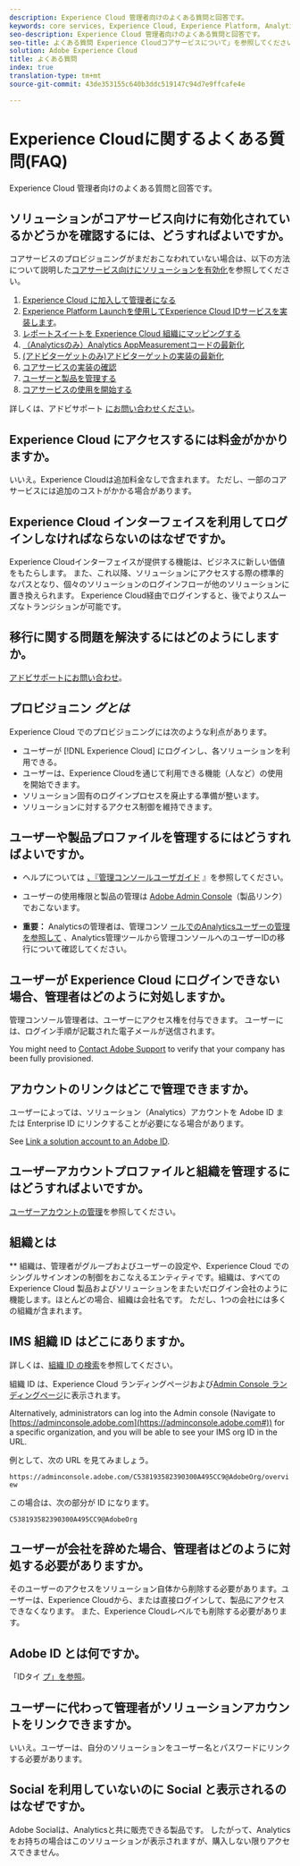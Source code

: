 ```yaml
---
description: Experience Cloud 管理者向けのよくある質問と回答です。
keywords: core services, Experience Cloud, Experience Platform, Analytics, Target, user management.
seo-description: Experience Cloud 管理者向けのよくある質問と回答です。
seo-title: よくある質問 Experience Cloudコアサービスについて」を参照してください。
solution: Adobe Experience Cloud
title: よくある質問
index: true
translation-type: tm+mt
source-git-commit: 43de353155c640b3ddc519147c94d7e9ffcafe4e

---
```



# Experience Cloudに関するよくある質問(FAQ)

Experience Cloud 管理者向けのよくある質問と回答です。

## ソリューションがコアサービス向けに有効化されているかどうかを確認するには、どうすればよいですか。

コアサービスのプロビジョニングがまだおこなわれていない場合は、以下の方法について説明した[コアサービス向けにソリューションを有効化](../core-services/core-services.md#concept_07ED1D5C64234E77976E6D572E78FB9C)を参照してください。

1. [Experience Cloud に加入して管理者になる](../core-services/core-services.md#section_2423F0BD3DF642658103310EE5EA6154)
1. [Experience Platform Launchを使用してExperience Cloud IDサービスを実装します](https://docs.adobe.com/content/help/en/launch/using/intro/get-started/quick-start.html)。
1. [レポートスイートを Experience Cloud 組織にマッピングする](../core-services/core-services.md#concept_apg_zq2_rw)
1. [（Analyticsのみ）Analytics AppMeasurementコードの最新化](../core-services/core-services.md#section_1798D9D0F05C47E29816AC4EEB9A0913)
1. [(アドビターゲットのみ)アドビターゲットの実装の最新化](../core-services/core-services.md#section_C2F4493C7A36406DAE2266B429A4BD24)
1. [コアサービスの実装の確認](../core-services/core-services.md#section_E641782A0F4F44AF8C9C91216BE330D5)
1. [ユーザーと製品を管理する](../core-services/core-services.md#section_B6E95F4E0E12483CB9DA99CBC0C5A4AF)
1. [コアサービスの使用を開始する](../core-services/core-services.md#section_960C06093623462E8EA247B3E97274A1)

詳しくは、アドビサポート [にお問い合わせください](https://helpx.adobe.com/marketing-cloud/contact-support.html)。

## Experience Cloud にアクセスするには料金がかかりますか。

いいえ。Experience Cloudは追加料金なしで含まれます。 ただし、一部のコアサービスには追加のコストがかかる場合があります。

## Experience Cloud インターフェイスを利用してログインしなければならないのはなぜですか。

Experience Cloudインターフェイスが提供する機能は、ビジネスに新しい価値をもたらします。 また、これ以降、ソリューションにアクセスする際の標準的なパスとなり、個々のソリューションのログインフローが他のソリューションに置き換えられます。 Experience Cloud経由でログインすると、後でよりスムーズなトランジションが可能です。

## 移行に関する問題を解決するにはどのようにしますか。

[アドビサポートにお問い合わせ](https://helpx.adobe.com/marketing-cloud/contact-support.html)。

## プロビジョニン _グとは_

Experience Cloud でのプロビジョニングには次のような利点があります。

* ユーザーが [!DNL Experience Cloud] にログインし、各ソリューションを利用できる。
* ユーザーは、Experience Cloudを通じて利用できる機能（人など）の使用を開始できます。
* ソリューション固有のログインプロセスを廃止する準備が整います。
* ソリューションに対するアクセス制御を維持できます。

## ユーザーや製品プロファイルを管理するにはどうすればよいですか。

* ヘルプについては [、『管理コンソールユーザガイド](https://helpx.adobe.com/enterprise/administering/user-guide.html) 』を参照してください。

* ユーザーの使用権限と製品の管理は [Adobe Admin Console](https://adminconsole.adobe.com/enterprise)（製品リンク）でおこないます。

* **重要：** Analyticsの管理者は、管理コンソ [ールでのAnalyticsユーザーの管理を参照して](https://docs.adobe.com/content/help/en/analytics/admin/user-product-management/user-management/migrate-users/c-migration-tool.html) 、Analytics管理ツールから管理コンソールへのユーザーIDの移行について確認してください。

## ユーザーが Experience Cloud にログインできない場合、管理者はどのように対処しますか。

管理コンソール管理者は、ユーザーにアクセス権を付与できます。 ユーザーには、ログイン手順が記載された電子メールが送信されます。

You might need to [Contact Adobe Support](https://helpx.adobe.com/marketing-cloud/contact-support.html) to verify that your company has been fully provisioned.

## アカウントのリンクはどこで管理できますか。

ユーザーによっては、ソリューション（Analytics）アカウントを Adobe ID または Enterprise ID にリンクすることが必要になる場合があります。

See [Link a solution account to an Adobe ID](../admin-getting-started/organizations.md#task_FD389E78640848919E247AC5E95B8369).

## ユーザーアカウントプロファイルと組織を管理するにはどうすればよいですか。

[ユーザーアカウントの管理](../admin-getting-started/organizations.md#topic_C31CB834F109465A82ED57FF0563B3F1)を参照してください。

## 組織とは

** 組織は、管理者がグループおよびユーザーの設定や、Experience Cloud でのシングルサインオンの制御をおこなえるエンティティです。組織は、すべての Experience Cloud 製品およびソリューションをまたいだログイン会社のように機能します。ほとんどの場合、組織は会社名です。 ただし、1つの会社には多くの組織が含まれます。

## IMS 組織 ID はどこにありますか。

詳しくは、[組織 ID の検索](organizations.md)を参照してください。

組織 ID は、Experience Cloud ランディングページおよび[Admin Console ランディングページ](https://adminconsole.adobe.com)に表示されます。

Alternatively, administrators can log into the Admin console (Navigate to [https://adminconsole.adobe.com](https://adminconsole.adobe.com#)) for a specific organization, and you will be able to see your IMS org ID in the URL.

例として、次の URL を見てみましょう。

`https://adminconsole.adobe.com/C538193582390300A495CC9@AdobeOrg/overview`

この場合は、次の部分が ID になります。

`C538193582390300A495CC9@AdobeOrg`

## ユーザーが会社を辞めた場合、管理者はどのように対処する必要がありますか。

そのユーザーのアクセスをソリューション自体から削除する必要があります。ユーザーは、Experience Cloudから、または直接ログインして、製品にアクセスできなくなります。 また、Experience Cloudレベルでも削除する必要があります。

## Adobe ID とは何ですか。

「IDタイ [プ」を参照](https://helpx.adobe.com/enterprise/help/identity.html)。

## ユーザーに代わって管理者がソリューションアカウントをリンクできますか。

いいえ。ユーザーは、自分のソリューションをユーザー名とパスワードにリンクする必要があります。

## Social を利用していないのに Social と表示されるのはなぜですか。

Adobe Socialは、Analyticsと共に販売できる製品です。 したがって、Analyticsをお持ちの場合はこのソリューションが表示されますが、購入しない限りアクセスできません。

